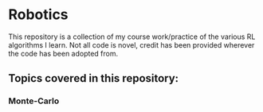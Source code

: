 # Robotics
This repository is a collection of my course work/practice of the various RL algorithms I learn. Not all code is novel, credit has been provided wherever the code has been adopted from. 
## Topics covered in this repository: 
### Monte-Carlo
